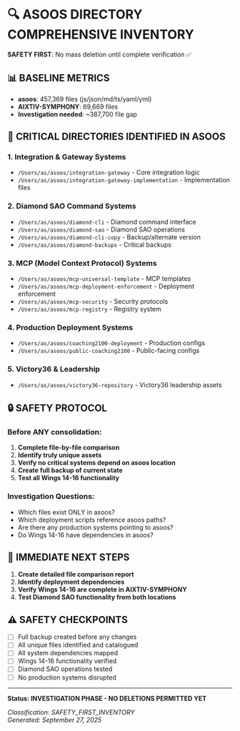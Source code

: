 # 🔍 ASOOS DIRECTORY COMPREHENSIVE INVENTORY

**SAFETY FIRST**: No mass deletion until complete verification ✅

## 📊 BASELINE METRICS

- **asoos**: 457,369 files (js/json/md/ts/yaml/yml)
- **AIXTIV-SYMPHONY**: 69,669 files  
- **Investigation needed**: ~387,700 file gap

## 🎯 CRITICAL DIRECTORIES IDENTIFIED IN ASOOS

### 1. Integration & Gateway Systems
- `/Users/as/asoos/integration-gateway` - Core integration logic
- `/Users/as/asoos/integration-gateway-implementation` - Implementation files

### 2. Diamond SAO Command Systems  
- `/Users/as/asoos/diamond-cli` - Diamond command interface
- `/Users/as/asoos/diamond-sao` - Diamond SAO operations
- `/Users/as/asoos/diamond-cli-copy` - Backup/alternate version
- `/Users/as/asoos/diamond-backups` - Critical backups

### 3. MCP (Model Context Protocol) Systems
- `/Users/as/asoos/mcp-universal-template` - MCP templates
- `/Users/as/asoos/mcp-deployment-enforcement` - Deployment enforcement
- `/Users/as/asoos/mcp-security` - Security protocols
- `/Users/as/asoos/mcp-registry` - Registry system

### 4. Production Deployment Systems
- `/Users/as/asoos/coaching2100-deployment` - Production configs
- `/Users/as/asoos/public-coaching2100` - Public-facing configs

### 5. Victory36 & Leadership
- `/Users/as/asoos/victory36-repository` - Victory36 leadership assets

## 🔒 SAFETY PROTOCOL

### Before ANY consolidation:
1. **Complete file-by-file comparison**
2. **Identify truly unique assets**  
3. **Verify no critical systems depend on asoos location**
4. **Create full backup of current state**
5. **Test all Wings 14-16 functionality**

### Investigation Questions:
- Which files exist ONLY in asoos?
- Which deployment scripts reference asoos paths?
- Are there any production systems pointing to asoos?
- Do Wings 14-16 have dependencies in asoos?

## 🎯 IMMEDIATE NEXT STEPS

1. **Create detailed file comparison report**
2. **Identify deployment dependencies**  
3. **Verify Wings 14-16 are complete in AIXTIV-SYMPHONY**
4. **Test Diamond SAO functionality from both locations**

## ⚠️ SAFETY CHECKPOINTS

- [ ] Full backup created before any changes
- [ ] All unique files identified and catalogued  
- [ ] All system dependencies mapped
- [ ] Wings 14-16 functionality verified
- [ ] Diamond SAO operations tested
- [ ] No production systems disrupted

---

**Status: INVESTIGATION PHASE - NO DELETIONS PERMITTED YET**

*Classification: SAFETY_FIRST_INVENTORY*  
*Generated: September 27, 2025*
